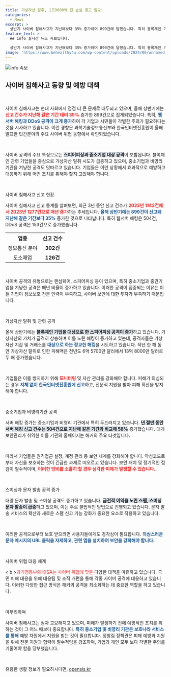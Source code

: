 ```yaml
---
title: 가상자산 탈취, 1조9000억 원 손실 경고 필요!
categories:
  - News
excerpt: >
  상반기 사이버 침해사고가 지난해보다 35% 증가하며 899건에 달했습니다. 특히 블록체인 기업가 대상 스피어피싱과 중소기업 해킹 공격이 급증, 전문 보안 대응 필요성이 강조되고 있습니다. 클릭으로 더 자세한 내용을 확인하세요!
feature_text: >
  ## info 실시간 뉴스 속보입니다.

  상반기 사이버 침해사고가 지난해보다 35% 증가하며 899건에 달했습니다. 특히 블록체인 기업가 대상 스피어피싱과 중소기업 해킹 공격이 급증, 전문 보안 대응 필요성이 강조되고 있습니다. 클릭으로 더 자세한 내용을 확인하세요!
image: 'https://www.behealthy4u.com/wp-content/uploads/2024/06/unnamed-file.png'
---
```


<p><img src="https://www.behealthy4u.com/wp-content/uploads/2024/06/unnamed-file.png" alt="info 속보" /></p>

<h2 data-ke-size="size26">사이버 침해사고 동향 및 예방 대책</h2>

<p data-ke-size="size16">&nbsp;</p>

<p>사이버 침해사고는 현대 사회에서 점점 더 큰 문제로 대두되고 있으며, 올해 상반기에는 <b><span style="color: #ee2323;">신고 건수가 지난해 같은 기간 대비 35%</span></b> 증가한 899건으로 집계되었습니다. 특히, <b><span style="color: #1a5490;">웹서버 해킹과 DDoS 공격이 크게 증가</span></b>하여 각 기업과 시민들이 각별한 주의가 필요하다는 것을 시사하고 있습니다. 이런 경향은 과학기술정보통신부와 한국인터넷진흥원이 올해 발표한 민간분야의 주요 사이버 위협 동향에서 확인되었습니다.</p>

<p data-ke-size="size16">&nbsp;</p>

<p>사이버 공격의 주요 특징으로는 <b><span style="background-color: #21538527;">스피어피싱과 중소기업 대상 공격</span></b>이 포함됩니다. 블록체인 관련 기업들을 중심으로 가상자산 탈취 시도가 급증하고 있으며, 중소기업과 비영리 기관을 겨냥한 공격도 잇따르고 있습니다. 기업들은 이런 상황에서 효과적으로 예방하고 대응하기 위해 어떤 조치를 취해야 할지 고민해야 합니다.</p>

<p data-ke-size="size16">&nbsp;</p>

<p>사이버 침해사고 신고 현황</p>

<p>사이버 침해사고 신고 통계를 살펴보면, 최근 3년 동안 신고 건수가 <b><span style="color: #ee2323;">2022년 1142건에서 2023년 1277건으로 매년 증가</span></b>하는 추세입니다. <b><span style="color: #1a5490;">올해 상반기에는 899건이 신고돼 지난해 같은 기간보다 35%</span></b> 증가한 것으로 나타납니다. 특히 웹서버 해킹은 504건, DDoS 공격은 153건으로 증가했습니다.</p>

<table style="width: 100%; border-collapse: collapse;">
  <tr>
    <th style="text-align: center;">업종</th>
    <th style="text-align: center;">신고 건수</th>
  </tr>
  <tr>
    <td style="text-align: center; height: 17px;">정보통신 분야</td>
    <td style="text-align: center; height: 17px;"><b>302건</b></td>
  </tr>
  <tr>
    <td style="text-align: center; height: 17px;">도소매업</td>
    <td style="text-align: center; height: 17px;"><b>126건</b></td>
  </tr>
</table>

<p data-ke-size="size16">&nbsp;</p>

<p>사이버 공격의 유형으로는 랜섬웨어, 스피어피싱 등이 있으며, 특히 중소기업과 중견기업을 겨냥한 공격은 매년 비율이 증가하고 있습니다. 이러한 공격이 집중되는 이유는 이들 기업이 정보보호 전문 인력이 부족하고, 사이버 보안에 대한 투자가 부족하기 때문입니다.</p>

<p data-ke-size="size16">&nbsp;</p>

<p>가상자산 탈취 및 관련 공격</p>

<p>올해 상반기에는 <b><span style="background-color: #21538527;">블록체인 기업을 대상으로 한 스피어피싱 공격이 증가</span></b>하고 있습니다. 가상자산의 가치가 급격히 상승하며 이를 노린 해킹이 증가하고 있는데, 공격자들은 가상자산 지갑 및 거래소를 <b><span style="color: #1a5490;">대상으로 하는 정교한 해킹</span></b>을 시도하고 있습니다. 작년 한 해 동안 가상자산 탈취로 인한 피해액은 전년도 6억 5700만 달러에서 13억 8000만 달러로 두 배 증가했습니다.</p>

<p data-ke-size="size16">&nbsp;</p>

<p>기업들은 이를 방지하기 위해 <b><span style="color: #ee2323;">모니터링</span></b> 및 자산 관리를 강화해야 합니다. 피해가 의심되는 경우 <b><span style="color: #1a5490;">지체 없이 한국인터넷진흥원에 신고</span></b>하고, 전문적 지원을 받아 피해 확산을 방지해야 합니다.</p>

<p data-ke-size="size16">&nbsp;</p>

<p>중소기업과 비영리기관 공격</p>

<p>서버 해킹 증가는 중소기업과 비영리 기관에서 특히 두드러지고 있습니다. <b><span style="background-color: #21538527;">년 절반 동안 서버 해킹 신고 건수는 504건으로 지난해 같은 기간과 비교해 58%</span></b> 증가했습니다. 대개 보안관리가 취약한 이들 기관의 홈페이지는 해커의 주요 타겟입니다.</p>

<p data-ke-size="size16">&nbsp;</p>

<p>따라서 기업들은 원격접근 설정, 계정 관리 등 보안 체계를 강화해야 합니다. 악성코드로부터 자신을 보호하는 것이 긴급한 과제로 떠오르고 있습니다. 보안 패치 및 정기적인 점검이 필수적이며, <b><span style="color: #ee2323;">이러한 방비를 소홀히 할 경우 심각한 피해가 발생할 수 있습니다.</span></b></p>

<p data-ke-size="size16">&nbsp;</p>

<p>스미싱과 문자 발송 공격 증가</p>

<p>대량 문자 발송 및 스미싱 공격도 증가하고 있습니다. <b><span style="background-color: #21538527;">금전적 이익을 노린 스팸, 스미싱 문자 발송이 급증</span></b>하고 있으며, 이는 주로 불법적인 방법으로 진행되고 있습니다. 문자 발송 서비스의 확산과 새로운 스팸 신고 기능 강화가 중요한 요소로 작용하고 있습니다.</p>

<p data-ke-size="size16">&nbsp;</p>

<p>이러한 공격으로부터 보호 받으려면 사용자들에게도 경각심이 필요합니다. <b><span style="color: #1a5490;">의심스러운 문자 메시지의 URL 클릭을 자제하고, 관련 앱을 설치하여 보안을 강화해야 합니다.</span></b> </p>

<p data-ke-size="size16">&nbsp;</p>

<p>사이버 위협 대응 체계</p>

<p>&lt; b &gt;<span style="color: #ee2323;">과기정통부와 KISA는 사이버 위협에 맞춘</span></b> 다양한 대책을 마련하고 있습니다. 국민 피해 대응을 위해 대응팀 및 조직 개편을 통해 각종 사이버 공격에 대응하고 있습니다. 이러한 다양한 접근 방식은 해커의 공격을 최소화하는 데 중요한 역할을 하고 있습니다.</p>

<p data-ke-size="size16">&nbsp;</p>

<p>마무리하며</p>

<p>사이버 침해사고는 점차 교묘해지고 있으며, 피해가 발생하기 전에 예방적인 조치를 취하는 것이 그 어느 때보다 중요합니다. <b><span style="color: #1a5490;">특히 중소기업 및 비영리 기관은 보호나라 서비스를 통해</span></b> 예방 차원에서 지원을 받는 것이 필요합니다. 정창림 정책관은 피해 예방과 지원을 위해 전문 지원과 협력이 필수적임을 강조하며, 기업과 개인 모두 보다 각별한 주의를 기울여야 함을 당부했습니다.</p>

<p data-ke-size="size16">&nbsp;</p>
유용한 생활 정보가 필요하시다면, <a href="https://opensis.kr" rel="dofollow">opensis.kr</a>


